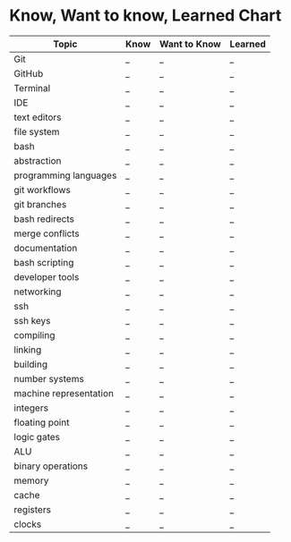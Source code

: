 # Know, Want to know, Learned Chart


<!-- replace the  `_` in the table with what you know, want to know (and later have learned) about each topic. You may add new rows as needed -->

| Topic | Know | Want to Know | Learned |
| ------| ------- | ------ | ------- |
| Git | _ | _ | _ |
| GitHub | _ | _ | _ |
| Terminal | _ | _ | _ |
| IDE | _ | _ | _ |
| text editors | _ | _ | _ |
| file system | _ | _ |_ |
| bash | _ | _ | _ |
| abstraction | _ | _ | _ |
| programming languages | _ | _ | _ |
| git workflows | _ | _ | _ |
| git branches | _ | _ | _ |
| bash redirects | _ | _ | _ |
| merge conflicts | _ | _ | _ |
| documentation | _ | _ | _ |
| bash scripting | _ | _ | _ |
| developer tools | _ | _ | _ |
| networking | _ | _ | _ |
| ssh | _ | _ | _ |
| ssh keys | _ | _ | _ |
| compiling | _ | _ | _ |
| linking   | _ | _ | _ |
| building | _ | _ | _ |
| number systems | _ | _ | _ |
| machine representation  | _ | _ | _ |
| integers   | _ | _ | _ |
| floating point  | _ | _ | _ |
| logic gates | _ | _ | _ |
| ALU | _ | _ | _ |
| binary operations | _ | _ | _ |
| memory | _ | _ | _ |
| cache | _ | _ | _ |
| registers | _ | _ | _ |
| clocks | _ | _ | _ |


